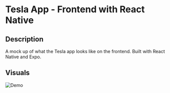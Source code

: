 # Tesla App - Frontend with React Native

## Description

A mock up of what the Tesla app looks like on the frontend. Built with React Native and Expo.

## Visuals

![Demo](readmeContent/demo.gif)
